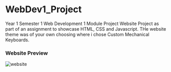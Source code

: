 # WebDev1_Project
Year 1 Semester 1 Web Development 1 Module Project
Website Project as part of an assignment to showcase HTML, CSS and Javascript. THe website theme was of your own choosing where i chose Custom Mechanical Keyboards.
### Website Preview

![website](https://user-images.githubusercontent.com/69114512/193460783-924d4a1b-a8d9-477b-9372-3c76cc9d70a9.png)
